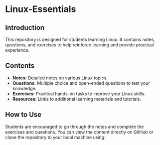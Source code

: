 # Linux-Essentials

## Introduction
This repository is designed for students learning Linux. It contains notes, questions, and exercises to help reinforce learning and provide practical experience.

## Contents
- **Notes:** Detailed notes on various Linux topics.
- **Questions:** Multiple choice and open-ended questions to test your knowledge.
- **Exercises:** Practical hands-on tasks to improve your Linux skills.
- **Resources:** Links to additional learning materials and tutorials.

## How to Use
Students are encouraged to go through the notes and complete the exercises and questions. You can view the content directly on GitHub or clone the repository to your local machine using:
